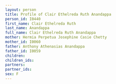 ```yaml
---
layout: person
title: Profile of Clair Ethelreda Ruth Anandappa
person_id: I0440
first_name: Clair Ethelreda Ruth
last_name: Anandappa
full_name: Clair Ethelreda Ruth Anandappa
mother: Hermia Perpetua Josephine Casie Chetty
mother_id: I0060
father: Anthony Athenasias Anandappa
father_id: I0059
children:
children_ids:
partners:
partner_ids:
sex: F
---
```



